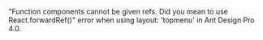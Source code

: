"Function components cannot be given refs. Did you mean to use React.forwardRef()" error when using layout: 'topmenu' in Ant Design Pro 4.0.
